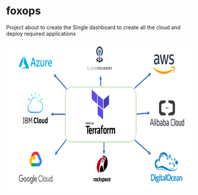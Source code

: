 # foxops
Project about to create the Single dashboard to create all the cloud and deploy required applications

<p align="center">
  <img width="600" height="400" src="https://github.com/foxutech/foxops/blob/master/Cloud%20from%20Terraform.PNG">
</p>
